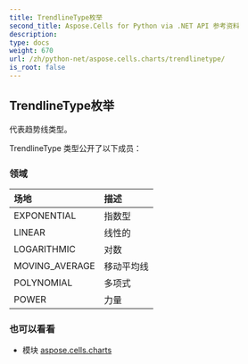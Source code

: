 ```yaml
---
title: TrendlineType枚举
second_title: Aspose.Cells for Python via .NET API 参考资料
description:
type: docs
weight: 670
url: /zh/python-net/aspose.cells.charts/trendlinetype/
is_root: false
---
```

## TrendlineType枚举
代表趋势线类型。



TrendlineType 类型公开了以下成员：

### 领域
|场地|描述|
| :- | :- |
| EXPONENTIAL |指数型|
| LINEAR |线性的|
| LOGARITHMIC |对数|
| MOVING_AVERAGE |移动平均线|
| POLYNOMIAL |多项式|
| POWER |力量|



### 也可以看看
* 模块 [aspose.cells.charts](..)
